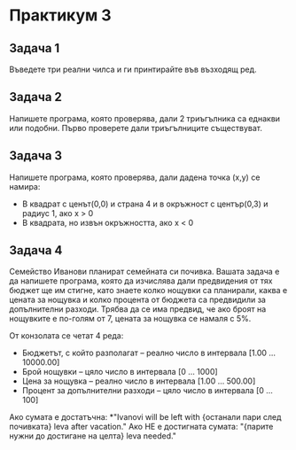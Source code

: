 # Практикум 3

## Задача 1

Въведете три реални чилса и ги принтирайте във възходящ ред.

## Задача 2

Напишете програма, която проверява, дали 2 триъгълника са еднакви или подобни. Първо проверете дали триъгълниците съществуват.

## Задача 3

Напишете програма, която проверява, дали дадена точка (x,y) се намира:
- В квадрат с ценът(0,0) и страна 4 и в окръжност с център(0,3) и радиус 1, ако x > 0
- В квадрата, но извън окръжността, ако x < 0

## Задача 4

Семейство Иванови планират семейната си почивка. Вашата задача е да напишете програма, 
която да изчислява дали предвидения от тях бюджет ще им стигне, като знаете колко нощувки са планирали,
каква е цената за нощувка и колко процента от бюджета са предвидили за допълнителни разходи. 
Трябва да се има предвид, че ако броят на нощувките е по-голям от 7, цената за нощувка се намаля с 5%.

От конзолата се четат 4 реда:

- Бюджетът, с който разполагат – реално число в интервала [1.00 … 10000.00]
- Брой нощувки – цяло число в интервала [0 … 1000]
- Цена за нощувка – реално число в интервала [1.00 … 500.00]
- Процент за допълнителни разходи – цяло число в интервала [0 … 100]

Ако сумата е достатъчна: *"Ivanovi will be left with {останали пари след почивката} leva after vacation."
Ако НЕ е достигната сумата: "{парите нужни до достигане на целта} leva needed."


